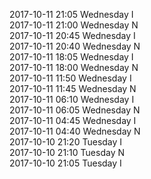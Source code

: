2017-10-11 21:05 Wednesday  I  
2017-10-11 21:00 Wednesday  N  
2017-10-11 20:45 Wednesday  I  
2017-10-11 20:40 Wednesday  N  
2017-10-11 18:05 Wednesday  I  
2017-10-11 18:00 Wednesday  N  
2017-10-11 11:50 Wednesday  I  
2017-10-11 11:45 Wednesday  N  
2017-10-11 06:10 Wednesday  I  
2017-10-11 06:05 Wednesday  N  
2017-10-11 04:45 Wednesday  I  
2017-10-11 04:40 Wednesday  N  
2017-10-10 21:20 Tuesday  I  
2017-10-10 21:10 Tuesday  N  
2017-10-10 21:05 Tuesday  I  
